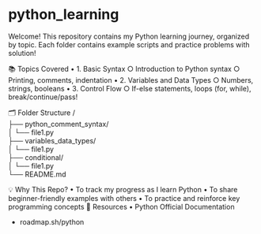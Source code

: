 # python_learning
Welcome! This repository contains my Python learning journey, organized by topic. Each folder contains example scripts and practice problems with solution!

📚 Topics Covered
	• 1. Basic Syntax 
		○ Introduction to Python syntax
		○ Printing, comments, indentation
	• 2. Variables and Data Types 
		○ Numbers, strings, booleans
	• 3. Control Flow 
    ○  If-else statements, loops (for, while), break/continue/pass!

🗂️ Folder Structure
/  
├── python_comment_syntax/  
│   └── file1.py  
├── variables_data_types/  
│   └── file1.py  
├── conditional/  
│   └── file1.py  
└── README.md  

💡 Why This Repo?
	• To track my progress as I learn Python
	• To share beginner-friendly examples with others
	• To practice and reinforce key programming concepts
📖 Resources
	• Python Official Documentation
  * roadmap.sh/python



